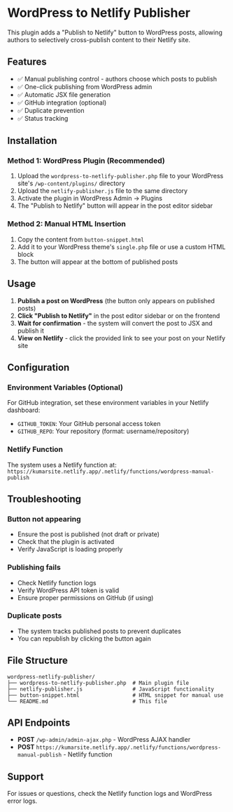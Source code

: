 # WordPress to Netlify Publisher

This plugin adds a "Publish to Netlify" button to WordPress posts, allowing authors to selectively cross-publish content to their Netlify site.

## Features

- ✅ Manual publishing control - authors choose which posts to publish
- ✅ One-click publishing from WordPress admin
- ✅ Automatic JSX file generation
- ✅ GitHub integration (optional)
- ✅ Duplicate prevention
- ✅ Status tracking

## Installation

### Method 1: WordPress Plugin (Recommended)

1. Upload the `wordpress-to-netlify-publisher.php` file to your WordPress site's `/wp-content/plugins/` directory
2. Upload the `netlify-publisher.js` file to the same directory
3. Activate the plugin in WordPress Admin → Plugins
4. The "Publish to Netlify" button will appear in the post editor sidebar

### Method 2: Manual HTML Insertion

1. Copy the content from `button-snippet.html`
2. Add it to your WordPress theme's `single.php` file or use a custom HTML block
3. The button will appear at the bottom of published posts

## Usage

1. **Publish a post on WordPress** (the button only appears on published posts)
2. **Click "Publish to Netlify"** in the post editor sidebar or on the frontend
3. **Wait for confirmation** - the system will convert the post to JSX and publish it
4. **View on Netlify** - click the provided link to see your post on your Netlify site

## Configuration

### Environment Variables (Optional)

For GitHub integration, set these environment variables in your Netlify dashboard:

- `GITHUB_TOKEN`: Your GitHub personal access token
- `GITHUB_REPO`: Your repository (format: username/repository)

### Netlify Function

The system uses a Netlify function at:
`https://kumarsite.netlify.app/.netlify/functions/wordpress-manual-publish`

## Troubleshooting

### Button not appearing
- Ensure the post is published (not draft or private)
- Check that the plugin is activated
- Verify JavaScript is loading properly

### Publishing fails
- Check Netlify function logs
- Verify WordPress API token is valid
- Ensure proper permissions on GitHub (if using)

### Duplicate posts
- The system tracks published posts to prevent duplicates
- You can republish by clicking the button again

## File Structure

```
wordpress-netlify-publisher/
├── wordpress-to-netlify-publisher.php  # Main plugin file
├── netlify-publisher.js                # JavaScript functionality
├── button-snippet.html                 # HTML snippet for manual use
└── README.md                           # This file
```

## API Endpoints

- **POST** `/wp-admin/admin-ajax.php` - WordPress AJAX handler
- **POST** `https://kumarsite.netlify.app/.netlify/functions/wordpress-manual-publish` - Netlify function

## Support

For issues or questions, check the Netlify function logs and WordPress error logs.
